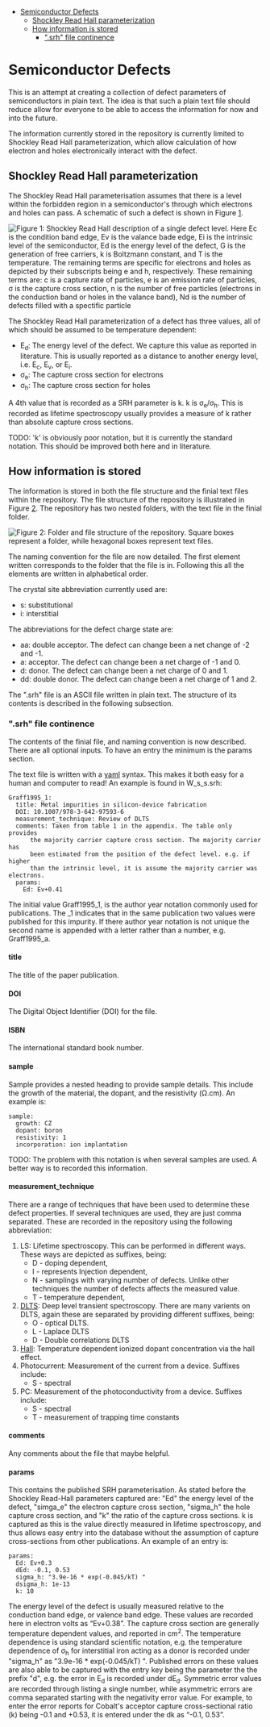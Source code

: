 -   [Semiconductor Defects](#semiconductor-defects)
    -   [Shockley Read Hall parameterization](#shockley-read-hall-parameterization)
    -   [How information is stored](#how-information-is-stored)
        -   [".srh" file continence](#srh-file-continence)

# Semiconductor Defects

This is an attempt at creating a collection of defect parameters of semiconductors in plain text. The idea is that such a plain text file should reduce allow for everyone to be able to access the information for now and into the future.

The information currently stored in the repository is currently limited to Shockley Read Hall parameterization, which allow calculation of how electron and holes electronically interact with the defect.

## Shockley Read Hall parameterization

The Shockley Read Hall parameterisation assumes that there is a level within the forbidden region in a semiconductor's through which electrons and holes can pass. A schematic of such a defect is shown in Figure [1](#fig:SRH).

<img src="./images/Defect.png" alt="Figure 1: Shockley Read Hall description of a single defect level. Here Ec is the condition band edge, Ev is the valance bade edge, Ei is the intrinsic level of the semiconductor, Ed is the energy level of the defect, G is the generation of free carriers, k is Boltzmann constant, and T is the temperature. The remaining terms are specific for electrons and holes as depicted by their subscripts being e and h, respectively. These remaining terms are: c is a capture rate of particles, e is an emission rate of particles, σ is the capture cross section, n is the number of free particles (electrons in the conduction band or holes in the valance band), Nd is the number of defects filled with a spectific particle" id="fig:SRH" />

The Shockley Read Hall parameterization of a defect has three values, all of which should be assumed to be temperature dependent:

-   E<sub>d</sub>: The energy level of the defect. We capture this value as reported in literature. This is usually reported as a distance to another energy level, i.e. E<sub>c</sub>, E<sub>v</sub>, or E<sub>i</sub>.
-   σ<sub>e</sub>: The capture cross section for electrons
-   σ<sub>h</sub>: The capture cross section for holes

A 4th value that is recorded as a SRH parameter is k. k is σ<sub>e</sub>/σ<sub>h</sub>. This is recorded as lifetime spectroscopy usually provides a measure of k rather than absolute capture cross sections.

TODO: 'k' is obviously poor notation, but it is currently the standard notation. This should be improved both here and in literature.

## How information is stored

The information is stored in both the file structure and the finial text files within the repository. The file structure of the repository is illustrated in Figure [2](#fig:structure). The repository has two nested folders, with the text file in the finial folder.

<img src="./images/FolderStructure.png" alt="Figure 2: Folder and file structure of the repository. Square boxes represent a folder, while hexagonal boxes represent text files." id="fig:structure" />

The naming convention for the file are now detailed. The first element written corresponds to the folder that the file is in. Following this all the elements are written in alphabetical order.

The crystal site abbreviation currently used are:

-   s: substitutional
-   i: interstitial

The abbreviations for the defect charge state are:

-   aa: double acceptor. The defect can change been a net change of -2 and -1.
-   a: acceptor. The defect can change been a net charge of -1 and 0.
-   d: donor. The defect can change been a net charge of 0 and 1.
-   dd: double donor. The defect can change been a net charge of 1 and 2.

The ".srh" file is an ASCII file written in plain text. The structure of its contents is described in the following subsection.

### ".srh" file continence

The contents of the finial file, and naming convention is now described. There are all optional inputs. To have an entry the minimum is the params section.

The text file is written with a [yaml](https://en.wikipedia.org/wiki/YAML) syntax. This makes it both easy for a human and computer to read! An example is found in W\_s\_s.srh:

    Graff1995_1:
      title: Metal impurities in silicon-device fabrication
      DOI: 10.1007/978-3-642-97593-6
      measurement_technique: Review of DLTS
      comments: Taken from table 1 in the appendix. The table only provides
          the majority carrier capture cross section. The majority carrier has
          been estimated from the position of the defect level. e.g. if higher
          than the intrinsic level, it is assume the majority carrier was electrons.
      params:
        Ed: Ev+0.41

The initial value Graff1995\_1, is the author year notation commonly used for publications. The \_1 indicates that in the same publication two values were published for this impurity. If there author year notation is not unique the second name is appended with a letter rather than a number, e.g. Graff1995\_a.

#### title

The title of the paper publication.

#### DOI

The Digital Object Identifier (DOI) for the file.

#### ISBN

The international standard book number.

#### sample

Sample provides a nested heading to provide sample details. This include the growth of the material, the dopant, and the resistivity (Ω.cm). An example is:

    sample:
      growth: CZ
      dopant: boron
      resistivity: 1
      incorporation: ion implantation

TODO: The problem with this notation is when several samples are used. A better way is to recorded this information.

#### measurement\_technique

There are a range of techniques that have been used to determine these defect properties. If several techniques are used, they are just comma separated. These are recorded in the repository using the following abbreviation:

1.  LS: Lifetime spectroscopy. This can be performed in different ways. These ways are depicted as suffixes, being:
    -   D - doping dependent,
    -   I - represents Injection dependent,
    -   N - samplings with varying number of defects. Unlike other techniques the number of defects affects the measured value.
    -   T - temperature dependent,
2.  [DLTS](https://en.wikipedia.org/wiki/Deep-level_transient_spectroscopy): Deep level transient spectroscopy. There are many varients on DLTS, again these are separated by providing different suffixes, being:
    -   O - optical DLTS.
    -   L - Laplace DLTS
    -   D - Double correlations DLTS
3.  [Hall](https://www.nist.gov/pml/engineering-physics-division/popular-links/hall-effect/hall-effect): Temperature dependent ionized dopant concentration via the hall effect.
4.  Photocurrent: Measurement of the current from a device. Suffixes include:
    -   S - spectral
5.  PC: Measurement of the photoconductivity from a device. Suffixes include:
    -   S - spectral
    -   T - measurement of trapping time constants

#### comments

Any comments about the file that maybe helpful.

#### params

This contains the published SRH parameterisation. As stated before the Shockley Read-Hall parameters captured are: "Ed" the energy level of the defect, "simga\_e" the electron capture cross section, "sigma\_h" the hole capture cross section, and "k" the ratio of the capture cross sections. k is captured as this is the value directly measured in lifetime spectroscopy, and thus allows easy entry into the database without the assumption of capture cross-sections from other publications. An example of an entry is:

    params:
      Ed: Ev+0.3
      dEd: -0.1, 0.53
      sigma_h: "3.9e-16 * exp(-0.045/kT) "
      dsigma_h: 1e-13
      k: 10

The energy level of the defect is usually measured relative to the conduction band edge, or valence band edge. These values are recorded here in electron volts as “Ev+0.38”. The capture cross section are generally temperature dependent values, and reported in cm<sup>2</sup>. The temperature dependence is using standard scientific notation, e.g. the temperature dependence of σ<sub>h</sub> for interstitial iron acting as a donor is recorded under "sigma\_h" as "3.9e-16 \* exp(-0.045/kT) ". Published errors on these values are also able to be captured with the entry key being the parameter the the prefix "d", e.g. the error in E<sub>d</sub> is recorded under dE<sub>d</sub>. Symmetric error values are recorded through listing a single number, while asymmetric errors are comma separated starting with the negativity error value. For example, to enter the error reports for Cobalt's acceptor capture cross-sectional ratio (k) being -0.1 and +0.53, it is entered under the dk as “-0.1, 0.53”.
